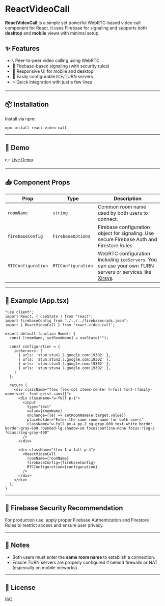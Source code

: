 
# ReactVideoCall

**ReactVideoCall** is a simple yet powerful WebRTC-based video call component for React. It uses Firebase for signaling and supports both **desktop** and **mobile** views with minimal setup.

## ✨ Features

- 📞 Peer-to-peer video calling using WebRTC
- 🔐 Firebase-based signaling (with security rules)
- 📱 Responsive UI for mobile and desktop
- 🔧 Easily configurable ICE/TURN servers
- ⚡ Quick integration with just a few lines

---

## 📦 Installation

Install via npm:

```bash
npm install react-video-call
```

---

## 🔗 Demo

👉 [Live Demo](https://teli-call.web.app/)

---

## 📥 Component Props

| Prop              | Type                | Description |
|-------------------|---------------------|-------------|
| `roomName`        | `string`            | Common room name used by both users to connect. |
| `firebaseConfig`  | `FirebaseOptions`   | Firebase configuration object for signaling. Use secure Firebase Auth and Firestore Rules. |
| `RTCConfiguration`| `RTCConfiguration`  | WebRTC configuration including `iceServers`. You can use your own TURN servers or services like [Xirsys](https://xirsys.com/). |

---

## 🚀 Example (App.tsx)

```tsx
"use client";
import React, { useState } from "react";
import firebaseConfig from "./../../firebasecrads.json";
import { ReactVideoCall } from 'react-video-call';

export default function Home() {
  const [roomName, setRoomName] = useState("");

  const configuration = {
    iceServers: [
      { urls: 'stun:stun1.l.google.com:19302' },
      { urls: 'stun:stun2.l.google.com:19302' },
      { urls: 'stun:stun3.l.google.com:19302' },
      { urls: 'stun:stun4.l.google.com:19302' },
    ]
  };

  return (
    <div className="flex flex-col items-center h-full font-[family-name:var(--font-geist-sans)]">
      <div className="w-full p-1">
        <input
          type="text"
          value={roomName}
          onChange={(e) => setRoomName(e.target.value)}
          placeholder="Enter the same room name for both users"
          className="w-full px-4 py-2 bg-gray-800 text-white border border-gray-600 rounded-lg shadow-sm focus:outline-none focus:ring-2 focus:ring-gray-400"
        />
      </div>

      <div className="flex-1 w-full p-4">
        <ReactVideoCall
          roomName={roomName}
          firebaseConfig={firebaseConfig}
          RTCConfiguration={configuration}
        />
      </div>
    </div>
  );
}
```

---

## 🔐 Firebase Security Recommendation

For production use, apply proper Firebase Authentication and Firestore Rules to restrict access and ensure user privacy.

---

## 🧠 Notes

- Both users must enter the **same room name** to establish a connection.
- Ensure TURN servers are properly configured if behind firewalls or NAT (especially on mobile networks).

---

## 📄 License

ISC
